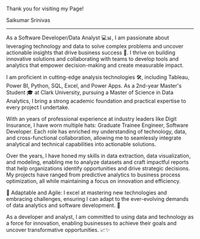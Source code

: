 Thank you for visiting my Page!

Saikumar Srinivas
_____________________________________________

As a Software Developer/Data Analyst 💻📊, I am passionate about leveraging technology and data to solve complex problems and uncover actionable insights that drive business success 🚀. I thrive on building innovative solutions and collaborating with teams to develop tools and analytics that empower decision-making and create measurable impact.

I am proficient in cutting-edge analysis technologies 🛠️, including Tableau, Power BI, Python, SQL, Excel, and Power Apps. As a 2nd-year Master's Student 🎓 at Clark University, pursuing a Master of Science in Data Analytics, I bring a strong academic foundation and practical expertise to every project I undertake.

With an years of professional experience at industry leaders like Digit Insurance, I have worn multiple hats: Graduate Trainee Engineer, Software Developer. Each role has enriched my understanding of technology, data, and cross-functional collaboration, allowing me to seamlessly integrate analytical and technical capabilities into actionable solutions.

Over the years, I have honed my skills in data extraction, data visualization, and modeling, enabling me to analyze datasets and craft impactful reports that help organizations identify opportunities and drive strategic decisions. My projects have ranged from predictive analytics to business process optimization, all while maintaining a focus on innovation and efficiency.

🌟 Adaptable and Agile: I excel at mastering new technologies and embracing challenges, ensuring I can adapt to the ever-evolving demands of data analytics and software development. 🌟

As a developer and analyst, I am committed to using data and technology as a force for innovation, enabling businesses to achieve their goals and uncover transformative opportunities. 📈✨

